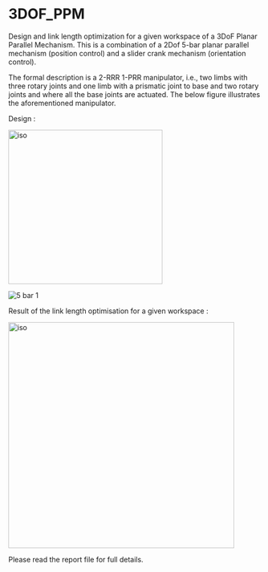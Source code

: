# 3DOF_PPM
Design and link length optimization for a given workspace of a 3DoF Planar Parallel Mechanism.
This is a combination of a 2Dof 5-bar planar parallel mechanism (position control) and a slider crank mechanism (orientation control). 

The formal description is a 2-RRR 1-PRR manipulator, i.e., two limbs with three rotary
joints and one limb with a prismatic joint to base and two rotary joints and where all the
base joints are actuated. The below figure illustrates the aforementioned manipulator.

Design : 


<img width="307" alt="iso" src="https://user-images.githubusercontent.com/51901508/176871686-3b82be1b-de04-46c4-9994-946e00a3cd31.PNG">

![5 bar 1](https://user-images.githubusercontent.com/51901508/176871794-9f2a9e83-f9b1-407b-8b09-f8e7f7d65c4d.jpeg)

Result of the link length optimisation for a given workspace : 

<img width="450" alt="iso" src="https://user-images.githubusercontent.com/51901508/176873482-0c6a47f2-08c1-4841-a407-f465a001d02d.jpeg">

Please read the report file for full details.
